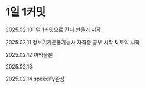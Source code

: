 # 1일 1커밋
2025.02.10 1일 1커밋으로 잔디 만들기 시작

2025.02.11 정보기기운용기능사 자격증 공부 시작 & 토익 시작

2025.02.12 까먹을뻔

2025.02.13 

2025.02.14 speedify완성
